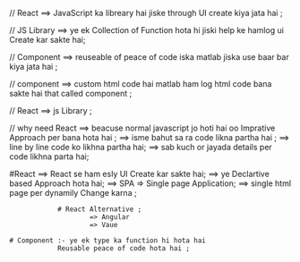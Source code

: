 // React ==> JavaScript ka libreary hai jiske through UI create kiya jata hai ;

// JS Library ==> ye ek Collection of Function hota hi jiski help ke hamlog ui Create kar sakte hai;

// Component ==> reuseable of peace of code iska matlab jiska use baar bar kiya jata hai ;

// component ==> custom html code hai matlab ham log html code bana sakte hai that called component ;

// React ==> js Library ;

// why need React ==> beacuse normal javascript jo hoti hai oo Imprative Approach per bana hota hai ;
    ==> isme bahut sa ra code likna partha hai ;
    ==> line by line code ko likhna partha hai; 
    ==> sab kuch or jayada details per code likhna parta hai; 


 #React ==> React se ham esly UI Create kar sakte hai; 
        ==> ye Declartive based Approach hota hai; 
        ==> SPA => Single page Application; ==> single html page per dynamily Change karna ;

                # React Alternative ;
                        => Angular 
                        => Vaue 

    # Component :- ye ek type ka function hi hota hai 
                Reusable peace of code hota hai ;

            








